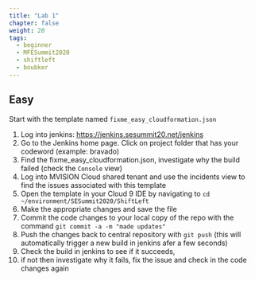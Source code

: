 ```yaml
---
title: "Lab 1"
chapter: false
weight: 20
tags:
  - beginner
  - MFESummit2020
  - shiftleft
  - boubker
---
```

## Easy
Start with the template named `fixme_easy_cloudformation.json`
1. Log into jenkins: https://jenkins.sesummit20.net/jenkins
2. Go to the Jenkins home page. Click on project folder that has your codeword (example: bravado)
3. Find the fixme_easy_cloudformation.json, investigate why the build failed (check the `Console` view)
4. Log into MVISION Cloud shared tenant and use the incidents view to find the issues associated with this template
5. Open the template in your Cloud 9 IDE by navigating to `cd ~/environment/SESummit2020/ShiftLeft` 
6. Make the appropriate changes and save the file
7. Commit the code changes to your local copy of the repo with the command ``git commit -a -m "made updates"``
9. Push the changes back to central repository with ``git push`` (this will automatically trigger a new build in jenkins afer a few seconds)
10. Check the build in jenkins to see if it succeeds, 
11. if not then investigate why it fails, fix the issue and check in the code changes again 
